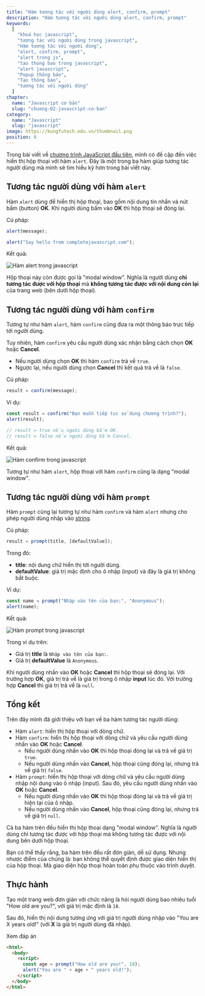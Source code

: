 ```yaml
---
title: "Hàm tương tác với người dùng alert, confirm, prompt"
description: "Hàm tương tác với người dùng alert, confirm, prompt"
keywords: 
  [
    "khoá học javascript",
    "tương tác với người dùng trong javascript",
    "Hàm tương tác với người dùng",
    "alert, confirm, prompt",
    "alert trong js",
    "tao thong bao trong javascript",
    "alert javascript",
    "Popup thông báo",
    "Tạo thông báo",
    "tương tác với người dùng"
  ]
chapter:
  name: "Javascript cơ bản"
  slug: "chuong-02-javascript-co-ban"
category:
  name: "Javascript"
  slug: "javascript"
image: https://kungfutech.edu.vn/thumbnail.png
position: 8
---
```


Trong bài viết về [chương trình JavaScript đầu tiên](/bai-viet/khoa-hoc-javascript/chuong-trinh-javascript-dau-tien/), mình có đề cập đến việc hiển thị hộp thoại với hàm `alert`. Đây là một trong ba hàm giúp tương tác người dùng mà mình sẽ tìm hiểu kỹ hơn trong bài viết này.

## Tương tác người dùng với hàm `alert`

Hàm `alert` dùng để hiển thị hộp thoại, bao gồm nội dung tin nhắn và nút bấm (button) **OK**. Khi người dùng bấm vào **OK** thì hộp thoại sẽ đóng lại.

Cú pháp:

```js
alert(message);
```

<div class="example"></div>

```js
alert("Say hello from completejavascript.com");
```

Kết quả:

![Hàm alert trong javascript](https://user-images.githubusercontent.com/29374426/156864947-d56c860a-baee-400c-81c5-5185eeaadaae.png)

Hộp thoại này còn được gọi là "modal window". Nghĩa là người dùng **chỉ tương tác được với hộp thoại** mà **không tương tác được với nội dung còn lại** của trang web (bên dưới hộp thoại).

## Tương tác người dùng với hàm `confirm`

Tương tự như hàm `alert`, hàm `confirm` cũng đưa ra một thông báo trực tiếp tới người dùng.

Tuy nhiên, hàm `confirm` yêu cầu người dùng xác nhận bằng cách chọn **OK** hoặc **Cancel**.

- Nếu người dùng chọn **OK** thì hàm `confirm` trả về `true`.
- Ngược lại, nếu người dùng chọn **Cancel** thì kết quả trả về là `false`.

Cú pháp:

```js
result = confirm(message);
```

Ví dụ:

```js
const result = confirm("Bạn muốn tiếp tục sử dụng chương trình?");
alert(result);

// result = true nếu người dùng bấm OK.
// result = false nếu người dùng bấm Cancel.
```

Kết quả:

![Hàm confirm trong javascript](https://user-images.githubusercontent.com/29374426/156864965-375492e0-fd28-4365-8613-dc1a30bda979.png)


Tương tự như hàm `alert`, hộp thoại với hàm `confirm` cũng là dạng "modal window".

## Tương tác người dùng với hàm `prompt`

Hàm `prompt` cũng lại tương tự như hàm `confirm` và hàm `alert` nhưng cho phép người dùng nhập vào [string](/bai-viet/khoa-hoc-javascript/cac-kieu-du-lieu-trong-javascript).

Cú pháp:

```js
result = prompt(title, [defaultValue]);
```

Trong đó:

- **title**: nội dung chữ hiển thị tới người dùng.
- **defaultValue**: giá trị mặc định cho ô nhập (input) và đây là giá trị không bắt buộc.

Ví dụ:

```js
const name = prompt("Nhập vào tên của bạn:", "Anonymous");
alert(name);
```

Kết quả:

![Hàm prompt trong javascript](https://user-images.githubusercontent.com/29374426/156864981-b03a0c67-18fe-4e48-832a-81831ad3d98b.png)

Trong ví dụ trên:

- Giá trị **title** là `Nhập vào tên của bạn:`.
- Giá trị **defaultValue** là `Anonymous`.

Khi người dùng nhấn vào **OK** hoặc **Cancel** thì hộp thoại sẽ đóng lại. Với trường hợp **OK**, giá trị trả về là giá trị trong ô nhập **input** lúc đó. Với trường hợp **Cancel** thì giá trị trả về là `null`.

## Tổng kết

Trên đây mình đã giới thiệu với bạn về ba hàm tương tác người dùng:

- Hàm `alert`: hiển thị hộp thoại với dòng chữ.
- Hàm `confirm`: hiển thị hộp thoại với dòng chữ và yêu cầu người dùng nhấn vào **OK** hoặc **Cancel**.
  - Nếu người dùng nhấn vào **OK** thì hộp thoại đóng lại và trả về giá trị `true`.
  - Nếu người dùng nhấn vào **Cancel**, hộp thoại cũng đóng lại, nhưng trả về giá trị `false`.
- Hàm `prompt`: hiển thị hộp thoại với dòng chữ và yêu cầu người dùng nhập nội dung vào ô nhập (input). Sau đó, yêu cầu người dùng nhấn vào **OK** hoặc **Cancel**.
  - Nếu người dùng nhấn vào **OK** thì hộp thoại đóng lại và trả về giá trị hiện tại của ô nhập.
  - Nếu người dùng nhấn vào **Cancel**, hộp thoại cũng đóng lại, nhưng trả về giá trị `null`.

Cả ba hàm trên đều hiển thị hộp thoại dạng "modal window". Nghĩa là người dùng chỉ tương tác được với hộp thoại mà không tương tác được với nội dung bên dưới hộp thoại.

Bạn có thể thấy rằng, ba hàm trên đều rất đơn giản, dễ sử dụng. Nhưng nhược điểm của chúng là: bạn không thể quyết định được giao diện hiển thị của hộp thoại. Mà giao diện hộp thoại hoàn toàn phụ thuộc vào trình duyệt.

## Thực hành

Tạo một trang web đơn giản với chức năng là hỏi người dùng bao nhiêu tuổi "How old are you?", với giá trị mặc định là `18`.

Sau đó, hiển thị nội dung tương ứng với giá trị người dùng nhập vào "You are X years old!" (với **X** là giá trị người dùng đã nhập).

Xem đáp án

```html
<html>
  <body>
    <script>
      const age = prompt("How old are you!", 18);
      alert("You are " + age + " years old!");
    </script>
  </body>
</html>
```
